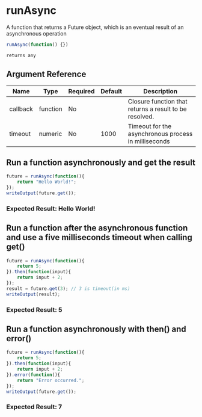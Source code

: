 # runAsync

A function that returns a Future object, which is an eventual result of an asynchronous operation

```javascript
runAsync(function() {})
```

```javascript
returns any
```

## Argument Reference

| Name | Type | Required | Default | Description |
| --- | --- | --- | --- | --- |
| callback | function | No |  | Closure function that returns a result to be resolved. |
| timeout | numeric | No | 1000 | Timeout for the asynchronous process in milliseconds |

## Run a function asynchronously and get the result

```javascript
future = runAsync(function(){
	return "Hello World!";
});
writeOutput(future.get());
```

### Expected Result: Hello World!

## Run a function after the asynchronous function and use a five milliseconds timeout when calling get()

```javascript
future = runAsync(function(){
	return 5;
}).then(function(input){
	return input + 2;
});
result = future.get(3); // 3 is timeout(in ms)
writeOutput(result);
```

### Expected Result: 5

## Run a function asynchronously with then() and error()

```javascript
future = runAsync(function(){
	return 5;
}).then(function(input){
	return input + 2;
}).error(function(){
	return "Error occurred.";
});
writeOutput(future.get());
```

### Expected Result: 7
